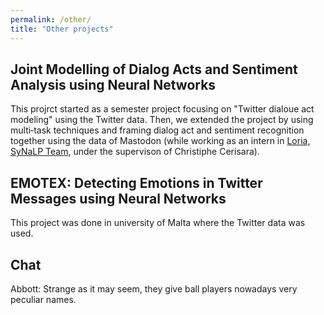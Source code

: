 ```yaml
---
permalink: /other/
title: "Other projects"
---
```


## Joint Modelling of Dialog Acts and Sentiment Analysis using Neural Networks
This projrct started as a semester project focusing on "Twitter dialoue act modeling"  using the Twitter data. Then, we extended the project by using multi‑task techniques and framing dialog act and sentiment recognition together using the data of  Mastodon (while working as an intern in  <a href="https://synalp.gitlabpages.inria.fr/synalp-website/">Loria, SyNaLP Team</a>, under the supervison of Christiphe Cerisara).





## EMOTEX: Detecting Emotions in Twitter Messages using Neural Networks

This project was done in university of Malta where  the Twitter data was used.

## Chat

Abbott: Strange as it may seem, they give ball players nowadays very peculiar names.




<!--
## Quote
> Only one thing is impossible for God: To find any sense in any copyright law on the planet.
> <cite><a href="http://www.brainyquote.com/quotes/quotes/m/marktwain163473.html">Mark Twain</a></cite>

## Links

Here is an example of links. One is to [TU Dublin][tu-dublin] and another to [Université de Rennes][uni-de-rennes].

[tu-dublin]: https://www.tudublin.ie/
[uni-de-rennes]: https://www.univ-rennes1.fr/
[link-name]: https://put-adress.here/


 ## Code
Jekyll also offers powerful support for code snippets:

```python
def print_hi(name)
  puts "Hi, #{name}"
end
print_hi('Tom')
#=> prints 'Hi, Tom' to STDOUT.
```


## Images

Here is an example of an image

![img](../assets/images/sj.jpg)

## Formula

$$ (a+b)^2 = a^2 + 2ab + b^2 $$a --> 
